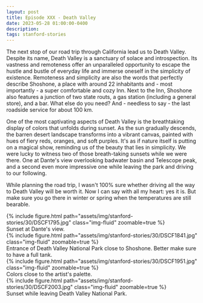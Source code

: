 ```yaml
---
layout: post
title: Episode XXX - Death Valley
date: 2023-05-28 01:00:00-0400
description:
tags: stanford-stories
---
```


The next stop of our road trip through California lead us to Death Valley.
Despite its name, Death Valley is a sanctuary of solace and introspection.
Its vastness and remoteness offer an unparalleled opportunity to escape the hustle and bustle
of everyday life and immerse oneself in the simplicity of existence.
Remoteness and simplicity are also the words that perfectly describe Shoshone, a place
with around 22 inhabitants and - most importantly - a super comfortable and cozy Inn.
Next to the Inn, Shoshone also features a junction of two state routs, a gas station
(including a general store), and a bar. What else do you need?
And - needless to say - the last roadside service for about 100 km.

One of the most captivating aspects of Death Valley is the breathtaking display of colors
that unfolds during sunset.
As the sun gradually descends, the barren desert landscape transforms into a vibrant canvas,
painted with hues of fiery reds, oranges, and soft purples.
It's as if nature itself is putting on a magical show, reminding us of the beauty that lies in simplicity.
We were lucky to witness two of those breath-taking sunsets while we were there.
One at Dante's view overlooking badwater basin and Telescope peak, and a second
even more impressive one while leaving the park and driving to our following.

While planning the road trip, I wasn't 100% sure whether driving all the way to
Death Valley will be worth it.
Now I can say with all my heart: yes it is.
But make sure you go there in winter or spring when the temperatures are still
bearable.

<div class="row mt-3">
    <div class="col-sm mt-3 mt-md-0">
        {% include figure.html path="assets/img/stanford-stories/30/DSCF1795.jpg" class="img-fluid" zoomable=true %}
    </div>
</div>
<div class="caption">
    Sunset at Dante's view.
</div>

<div class="row mt-3">
    <div class="col-sm mt-3 mt-md-0">
        {% include figure.html path="assets/img/stanford-stories/30/DSCF1841.jpg" class="img-fluid" zoomable=true %}
    </div>
</div>
<div class="caption">
    Entrance of Death Valley National Park close to Shoshone. Better make sure to have a full tank.
</div>

<div class="row mt-3">
    <div class="col-sm mt-3 mt-md-0">
        {% include figure.html path="assets/img/stanford-stories/30/DSCF1951.jpg" class="img-fluid" zoomable=true %}
    </div>
</div>
<div class="caption">
    Colors close to the artist's palette.
</div>

<div class="row mt-3">
    <div class="col-sm mt-3 mt-md-0">
        {% include figure.html path="assets/img/stanford-stories/30/DSCF2003.jpg" class="img-fluid" zoomable=true %}
    </div>
</div>
<div class="caption">
    Sunset while leaving Death Valley National Park.
</div>
